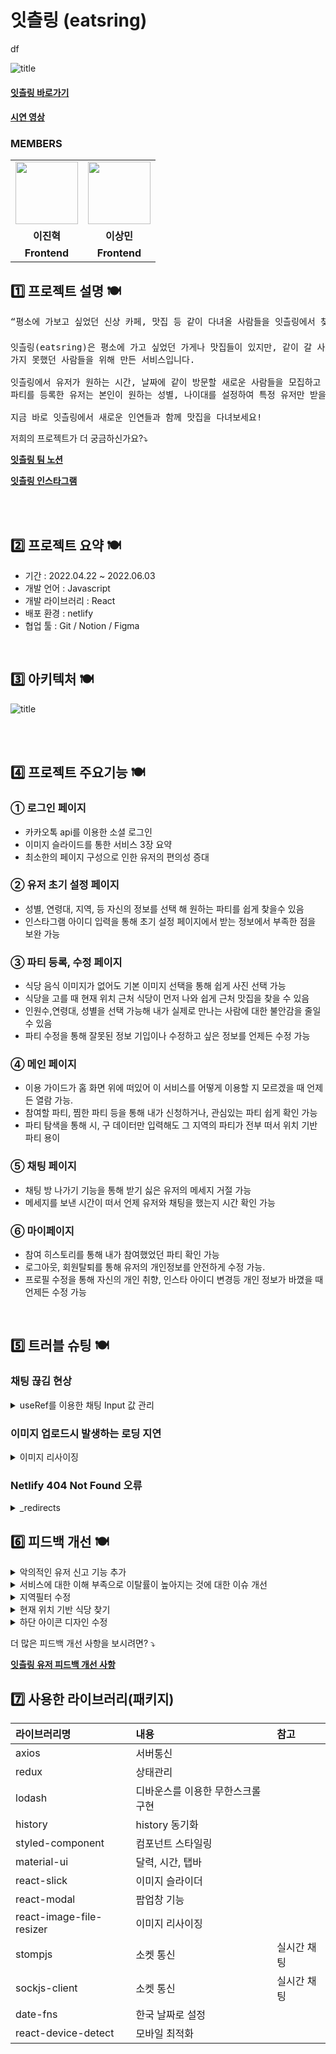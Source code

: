 # 잇츨링 (eatsring)
df

![title](https://i.imgur.com/Xe4C0TO.png)

#### [잇츨링 바로가기](https://www.eatsring.com)

#### [시연 영상](https://youtu.be/cnQRXcruKXo)

### MEMBERS 
<table>
  <tr>
    <td align="center"><a href="https://github.com/zinukk"><img src="https://ca.slack-edge.com/T01L2TNGW3T-U035ZRWEMMF-f83f20e8ada3-512" width="100" /></a></td>
    <td align="center"><a href="https://github.com/LeeSangMin12"><img src="https://ca.slack-edge.com/T01L2TNGW3T-U034F3UPS9L-4795aa600f25-512"  width="100"/></a></td>   
  </tr>
  <tr>
    <td align="center"><b>이진혁</b></td>
    <td align="center"><b>이상민</b></td>
  </tr>
  <tr>
    <td align="center"><b> Frontend  </b></td>
    <td align="center"><b> Frontend  </b></td>
  </tr>
</table>



## 1️⃣ 프로젝트 설명 🍽

<pre>“평소에 가보고 싶었던 신상 카페, 맛집 등 같이 다녀올 사람들을 잇츨링에서 찾고 다 같이 가자❗️”

잇츨링(eatsring)은 평소에 가고 싶었던 가게나 맛집들이 있지만, 같이 갈 사람이 마땅치 않아
가지 못했던 사람들을 위해 만든 서비스입니다. 

잇츨링에서 유저가 원하는 시간, 날짜에 같이 방문할 새로운 사람들을 모집하고 찾을 수 있으며 
파티를 등록한 유저는 본인이 원하는 성별, 나이대를 설정하여 특정 유저만 받을 수도 있습니다.  

지금 바로 잇츨링에서 새로운 인연들과 함께 맛집을 다녀보세요!
</pre>

<p>저희의 프로젝트가 더 궁금하신가요?⤵️</p>

[**잇츨링 팀 노션**](https://www.notion.so/8-S-A-Eatsring-73091c01460b4b4b857179473a01b66c)

[**잇츨링 인스타그램**](https://www.instagram.com/eatsring_official/)

</br></br>

## 2️⃣ 프로젝트 요약 🍽

- 기간 : 2022.04.22 ~ 2022.06.03
- 개발 언어 : Javascript
- 개발 라이브러리 : React
- 배포 환경 : netlify
- 협업 툴 : Git / Notion / Figma

</br>

## 3️⃣ 아키텍처 🍽

![title](https://user-images.githubusercontent.com/100110567/171096435-5cb4aef0-72d8-40a0-aa07-5e9e7dcbbb4f.png)

</br></br>

## 4️⃣ 프로젝트 주요기능 🍽

### ① 로그인 페이지

- 카카오톡 api를 이용한 소셜 로그인
- 이미지 슬라이드를 통한 서비스 3장 요약
- 최소한의 페이지 구성으로 인한 유저의 편의성 증대

### ② 유저 초기 설정 페이지
- 성별, 연령대, 지역, 등 자신의 정보를 선택 해 원하는 파티를 쉽게 찾을수 있음
- 인스타그램 아이디 입력을 통해 초기 설정 페이지에서 받는 정보에서 부족한 점을 보완 가능

### ③ 파티 등록, 수정 페이지
- 식당 음식 이미지가 없어도 기본 이미지 선택을 통해 쉽게 사진 선택 가능
- 식당을 고를 때 현재 위치 근처 식당이 먼저 나와 쉽게 근처 맛집을 찾을 수 있음
- 인원수,연령대, 성별을 선택 가능해 내가 실제로 만나는 사람에 대한 불안감을 줄일수 있음
- 파티 수정을 통해 잘못된 정보 기입이나 수정하고 싶은 정보를 언제든 수정 가능

### ④ 메인 페이지
- 이용 가이드가 홈 화면 위에 떠있어 이 서비스를 어떻게 이용할 지 모르겠을 때 언제든 열람 가능.
- 참여할 파티, 찜한 파티 등을 통해 내가 신청하거나, 관심있는 파티 쉽게 확인 가능
 - 파티 탐색을 통해 시, 구 데이터만 입력해도 그 지역의 파티가 전부 떠서 위치 기반 파티 용이
 
### ⑤ 채팅 페이지
- 채팅 방 나가기 기능을 통해 받기 싫은 유저의 메세지 거절 가능
- 메세지를 보낸 시간이 떠서 언제 유저와 채팅을 했는지 시간 확인 가능

### ⑥ 마이페이지
- 참여 히스토리를 통해 내가 참여했었던 파티 확인 가능
- 로그아웃, 회원탈퇴를 통해 유저의 개인정보를 안전하게 수정 가능.
- 프로필 수정을 통해 자신의 개인 취향, 인스타 아이디 변경등 개인 정보가 바꼈을 때 언제든 수정 가능

</br>

## 5️⃣ 트러블 슈팅 🍽

### 채팅 끊김 현상

<details>
  <summary>useRef를 이용한 채팅 Input 값 관리</summary>
  
  * 문제 상황
    - 간헐적으로 웹소켓 끊김 현상.
    - 채팅 input 창 안에서 타이핑 속도가 느려지는 현상.
  * 문제 원인 
    - 사용자가 채팅 메시지 작성 시, onChange 이벤트와 동시에 이벤트의 value값을 useState로 변경시키며 입력값을 관리.
    - 이로 인해 타이핑 할 때마다 과도한 리렌더링이 발생.
    -  과도한 리렌더링 때문에 웹소켓이 끊어지고 인풋값의 타이핑 속도가 느려지는 성능저하 및 이슈 라고 판단.  

<img src="https://i.imgur.com/CWK4ozA.gif"/>   

  * 문제 해결
    -  ref.current 값이 변경될때 리렌더링이 발생하지않는다는 점에서 useState에서 useRef를 활용하기로 결정.
    -  웹 소켓 끊어짐 현상과 채팅 속도가 느려지는 이슈가 해결.

  </details>
  
  ### 이미지 업로드시 발생하는 로딩 지연
<details>
  <summary>이미지 리사이징</summary>
  
  * 문제 상황
    - 프로필, 파티 등록 페이지에서 이미지를 업로드할 시 발생하는 지연 현상 
    - 메인페이지에서 내려주는 파티 리스트들의 로딩 지연 현상
  
  * 문제 원인
    - 이미지의 크기가 과도하게 클 경우 http body에 담기지 않는 문제라고 판단.(413     
     Request Entity Too Large Error)  

- 문제 해결
  - 라이브러리(react-image-file-resizer)를 사용하여 이미지 압축
  - 리사이징 전 대비 파일 크기가 현저히 낮아지고 로딩 및 업로드시 속도 개선.  
  - 사진 크기를 줄여서 백엔드에 들어가는 용량도 아낄수 있게 됨.  
  
![](https://www.notion.so/image/https%3A%2F%2Fs3-us-west-2.amazonaws.com%2Fsecure.notion-static.com%2Feb20930f-52f0-4afc-bf3a-bc3a04fb7d9b%2F3.png?table=block&id=2801cfb7-9431-4790-b7f7-0246bd52be7c&spaceId=4c8bf5b0-fea6-4597-84e0-9300a59b94e9&width=2000&userId=08d69371-ee6c-45fa-bb1d-d245f2322e09&cache=v2)    
  </details>
  
### Netlify 404 Not Found 오류
<details>
  <summary>_redirects</summary>
  
  * 문제 상황
    - netlify로 배포 후 모든 페이지에서 404 not found 오류가 발생하면서 아무런 페이지도 보여주지 못 하는 이슈가 발생. 
  * 문제 원인
    - 리액트의 경우 SPA(Single Page Application)이기 때문에 오직 하나의 페이지인 index.html만 렌더링
    - root가 아닌 페이지에 접속할 때 netlify는 route를 처리하는 방법을 알 수가 없기 때문에 발생하는 것으로 판단.

![](https://www.notion.so/image/https%3A%2F%2Fs3-us-west-2.amazonaws.com%2Fsecure.notion-static.com%2F20462073-457a-4034-a569-2e913121c66f%2F%EB%8B%A4%EC%9A%B4%EB%A1%9C%EB%93%9C_(1).png?table=block&id=a113f659-22f7-41e7-9e79-01d9f134b8fb&spaceId=4c8bf5b0-fea6-4597-84e0-9300a59b94e9&width=2000&userId=08d69371-ee6c-45fa-bb1d-d245f2322e09&cache=v2)   

  * 문제 해결
    - netlify는 client 측에서 처리되지 않는 URL을 처리할 수 있도록 _redirects라는 파일을 제공
    - 프로젝트 내의 public/디렉토리 내의 _redirects 파일을 만들어 해결  

  ![](https://www.notion.so/image/https%3A%2F%2Fs3-us-west-2.amazonaws.com%2Fsecure.notion-static.com%2F7bbf84be-b4f4-4d3c-a898-da54495453f1%2F%EC%8A%A4%ED%81%AC%EB%A6%B0%EC%83%B7_2022-05-31_%EC%98%A4%ED%9B%84_8.58.34.png?table=block&id=9978a988-9e4d-4576-9ec5-435e7fb40d09&spaceId=4c8bf5b0-fea6-4597-84e0-9300a59b94e9&width=2000&userId=08d69371-ee6c-45fa-bb1d-d245f2322e09&cache=v2)   
![](https://www.notion.so/image/https%3A%2F%2Fs3-us-west-2.amazonaws.com%2Fsecure.notion-static.com%2Fb024537b-384e-4c56-95df-461d7bc63ac8%2F%EC%8A%A4%ED%81%AC%EB%A6%B0%EC%83%B7_2022-05-31_%EC%98%A4%ED%9B%84_9.55.14.png?table=block&id=4eca6e30-0467-427c-8d48-1876b9d20723&spaceId=4c8bf5b0-fea6-4597-84e0-9300a59b94e9&width=2000&userId=08d69371-ee6c-45fa-bb1d-d245f2322e09&cache=v2)   
  </details>

## 6️⃣ 피드백 개선 🍽

<details>
  <summary>악의적인 유저 신고 기능 추가</summary>
  
  * 피드백
  <pre>단순히 맛집이나 새로운 곳을 가기 위한 목적이 아니라 불순한 의도나 이성과의 만남 그 자체에 
목적을 둔 유저들이 있을 수도 있다는 생각이 들었습니다. 이를 위해 유저에 대한 신고 기능이
있으면 좋겠습니다.  </pre>
  * 개선 내용
    - 프로필 화면 우측 상단에 신고기능이라는 것을 알 수 있는 이미지를 넣고 모달을 통해 해당 기능을 이용할 수 있도록 기능 추가.     
또한 이 유저를 왜 신고하는지 이유도 나눠져 있어서 악의적인 유저 세분화 가능

![](https://i.imgur.com/zDZh8Ak.png)   
</details>

  <details>
  <summary>서비스에 대한 이해 부족으로 이탈률이 높아지는 것에 대한 이슈 개선</summary>
  
  * 피드백
  <pre>서비스 이용 가이드가 없어서 아쉽습니다 ㅜㅜ 서비스 이용 가이드 버튼이나 탭이 있으면 
너무 좋을 것 같습니다!! </pre>

- 개선 내용 - 홈 화면에서 책자 버튼을 클릭하면 언제든지 서비드 가이드를 확인 할 수 있어서 앱 사용에 대한 전반적인 이해도를 높임.
![](https://www.notion.so/image/https%3A%2F%2Fs3-us-west-2.amazonaws.com%2Fsecure.notion-static.com%2F07f71be0-5c08-49f3-9549-95929f8565c6%2F%EC%8A%A4%ED%81%AC%EB%A6%B0%EC%83%B7_2022-05-29_%EC%98%A4%EC%A0%84_2.33.19.png?table=block&id=00e5ba2f-dd01-4fef-9017-d46c40e42d32&spaceId=4c8bf5b0-fea6-4597-84e0-9300a59b94e9&width=2000&userId=08d69371-ee6c-45fa-bb1d-d245f2322e09&cache=v2)  
</details>
<details><summary>지역필터 수정
</summary>   



- 피드백

```
파티 탐색 시 시/도만 입력해도 해당 시/도의 모든 파티 데이터가 나오면 좋을 것 같아요
```
- 개선 내용   
 피드백을 통해 시만 클릭해도 해당 시의 모든 파티가 나오는게 좋겠다는 것을 인지.  
 전체 회의를 통해 시만 클릭해도 파티가 다 나오게 구현 완료. 또 지역을 입력하면 그 지역의 파티만 나와서 내가 원하는 지역의 파티를 쉽게 찾을 수 있게 됨

``![title](https://www.notion.so/image/https%3A%2F%2Fs3-us-west-2.amazonaws.com%2Fsecure.notion-static.com%2F969f7ab5-864f-499a-bd24-ec598d970a19%2F7.png?table=block&id=767f8d7e-e77d-49e4-a4f0-0b14ec5534bf&spaceId=4c8bf5b0-fea6-4597-84e0-9300a59b94e9&width=2000&userId=08d69371-ee6c-45fa-bb1d-d245f2322e09&cache=v2)      
</details>

<details><summary>현재 위치 기반 식당 찾기
</summary>   

- 피드백

```
지도 실행시 현재 위치 기반으로 지도 이동이 되었으면 더 편할 것 같아요.
```
- 개선 내용   
 피드백을 통해 현재 위치 근처에 식당이 나오는게 좋음을 인지. 전체회의를 통해   
1.지도 클릭시 현재 위치 확인 가능  
2.맛집 검색시 현재 위치 근처에 맛집들 검색 가능  
등의 기능을 추가해 위치 기반 파티를 더 용이하게 함.

``![title](https://www.notion.so/image/https%3A%2F%2Fs3-us-west-2.amazonaws.com%2Fsecure.notion-static.com%2Fa685b9e5-d8a8-4490-8532-e5df53092701%2F1.png?table=block&id=4781a921-7de7-4973-bec6-ba08c2be3a9a&spaceId=4c8bf5b0-fea6-4597-84e0-9300a59b94e9&width=2000&userId=08d69371-ee6c-45fa-bb1d-d245f2322e09&cache=v2)    

``![title](https://www.notion.so/image/https%3A%2F%2Fs3-us-west-2.amazonaws.com%2Fsecure.notion-static.com%2Fabcd6c63-7e19-4632-b452-87d3b5bd4c6c%2F2.png?table=block&id=3258d21a-81c4-427f-942e-af689b3b32d5&spaceId=4c8bf5b0-fea6-4597-84e0-9300a59b94e9&width=2000&userId=08d69371-ee6c-45fa-bb1d-d245f2322e09&cache=v2)  

</details>

<details><summary>하단 아이콘 디자인 수정
</summary>   

- 피드백

<pre>
하단 gnb바의 말풍선모양을 메세지로 인식하지 못하고 커뮤니티로 알았어요. 
하단 바 디자인이 조금더 명확했으면 좋겠어요.
</pre>
- 개선 내용   
 피드백을 통해 하단바 디자인이 명확하지 않음을 인지. 전체회의를 통해   
하단바에 글자를 추가 + 조금 더 명확한 다자인으로 변경.

(변경 전)    
![](https://www.notion.so/image/https%3A%2F%2Fs3-us-west-2.amazonaws.com%2Fsecure.notion-static.com%2Fbe62549d-5d17-4bee-bdfe-bf309a7a05ca%2FKakaoTalk_Photo_2022-05-28-01-11-06.jpeg?table=block&id=409b465e-4961-4d15-9878-2775914d6a60&spaceId=4c8bf5b0-fea6-4597-84e0-9300a59b94e9&width=2000&userId=08d69371-ee6c-45fa-bb1d-d245f2322e09&cache=v2)    

(변경후 )    

![title](https://www.notion.so/image/https%3A%2F%2Fs3-us-west-2.amazonaws.com%2Fsecure.notion-static.com%2F3360e503-a85e-4d1a-91ff-e5bbc92ecc6d%2F%EC%8A%A4%ED%81%AC%EB%A6%B0%EC%83%B7_2022-05-28_%EC%98%A4%EC%A0%84_1.12.27.png?table=block&id=2c440387-950b-4c43-84b1-6d2ce87b5f82&spaceId=4c8bf5b0-fea6-4597-84e0-9300a59b94e9&width=2000&userId=08d69371-ee6c-45fa-bb1d-d245f2322e09&cache=v2)  
</details>


  

<p>더 많은 피드백 개선 사항을 보시려면? ⤵️</p>

[**잇츨링 유저 피드백 개선 사항**](https://www.notion.so/UT-00dad963feb643dea43b0e15ac55c308)

## 7️⃣ 사용한 라이브러리(패키지)

| 라이브러리명             | 내용                              | 참고 |
| :----------------------- | :-------------------------------- | :--- |
| axios                    | 서버통신                          |      |
| redux                    | 상태관리                          |      |
| lodash                   | 디바운스를 이용한 무한스크롤 구현 |      |
| history                  | history 동기화                    |      |
| styled-component         | 컴포넌트 스타일링                 |      |
| material-ui              | 달력, 시간, 탭바                  |      |
| react-slick              | 이미지 슬라이더                   |      |
| react-modal              | 팝업창 기능                       |      |
| react-image-file-resizer | 이미지 리사이징                   |      |
| stompjs| 소켓 통신 | 실시간 채팅 |
| sockjs-client| 소켓 통신 |실시간 채팅  |
| date-fns| 한국 날짜로 설정 |  |
| react-device-detect| 모바일 최적화 |  |
